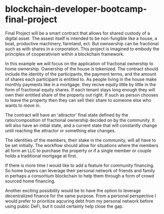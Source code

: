 # blockchain-developer-bootcamp-final-project
Final Project will be a smart contract that allows for shared custody of a digital asset.
The assest itself is intended to be non-fungible like a house, a boat, productive machinery, farmland, ect.
But ownsership can be fractional such as with shares in a corporation. This project is imagined to embody 
the principles of cooperativism within a blockchain framework.

In this example we will focus on the application of fractional ownership to home ownership.
Ownership of the house is tokenized. The contract should include the identity of the participants, the payment terms, 
and the amount of shares each participant is entitled to. As people living in the house make monthly payments 
like in a mortgage, they recive equity little by little in the form of fractional equity shares. If each tenant stays
long enough they will own their entitled share of the property out right. If such as person chooses to leave the property 
then they can sell their share to someone else who wants to move in. 

The contract will have an 'attractor' final state defined by the ratio/composition of fractional ownership decided on by the community.
It will also have an initial state, and a current state that will constantly change until reaching the attractor or something else changes.

The identities of the members, their stake in the community, will all have to be set initially.
The workflow should allow for situations where the members all form an LLC to purchase the property or if a single member or couple holds
a traditional mortgage at first.


If there is more time I would like to add a feature for community financing. So home buyers can leverage their personal network of 
friends and family in perhaps a consortium blockchain to help them through a form of crowd sourced home financing. 

Another exciting possibility would be to have the option to leverage decentralized finance for the same purpose. From a personal perspective I would
prefer to prioritize aqcuring debt from my personal network before using public DeFi, but it could certainly help close the gap.
